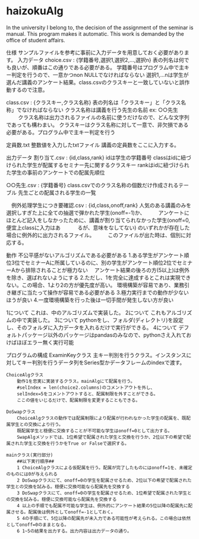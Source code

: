 # haizokuAlg
In the university I belong to, the decision of the assignment of the seminar is manual. This program makes it  automatic. This work is demanded by the office of student affairs.


仕様
サンプルファイルを参考に事前に入力データを用意しておく必要があります。
入力データ
  choice.csv : {学籍番号,選択1,選択2,...,選択n}
    表の列名は何でも良いが、順番はこの通りである必要がある。
    学籍番号はプログラム中で主キー判定を行うので、一意かつnon NULLでなければならない
    選択1,...nは学生が選んだ講義のアンケート結果。class.csvのクラスキーと一致していないと誤作動するので注意。
  
  class.csv : {クラスキー,クラス名称}
    表の列名は「クラスキー」と「クラス名称」でなければならない
    クラス名称は講義を行う先生の名前 ex: ○○先生
　　 クラス名称は出力されるファイルの名前に使うだけなので、どんな文字列であっても構わまい。
    クラスキーはクラス名称に対して一意で、非欠損である必要がある。プログラム中で主キー判定を行う

  定員数.txt
    整数値を入力したtxtファイル
    講義の定員数をここに入力する。

出力データ
  割り当て.csv : {id,class,rank}
    idは学生の学籍番号
    classはidに紐づけられた学生が配属するセミナー先に関するクラスキー
    rankはidに紐づけられた学生の事前のアンケートでの配属先順位

  ○○先生.csv : {学籍番号}
    class.csvでのクラス名称の個数だけ作成されるテーブル
    先生ごとの配属される学生の一覧

　例外処理学生につき要確認.csv : {id,class,onoff,rank}
    人気のある講義のみを選択しすぎた上に全ての抽選で弾かれた学生(onoff=-1)か、
　　 アンケートにほとんど記入をしなかったために、講義が割り当てられなかった学生(onoff=0,便宜上classに入力はあ
　　　るが、意味をなしてない)
    のいずれかが存在した場合に例外的に出力されるファイル。
　　 このファイルが出た時は、個別に対応する。


    
    
動作
  不公平感がないアルゴリズムである必要がある
    1.ある学生がアンケート順位3位でセミナーAに所属しているのに、別の学生がアンケート順位2位でセミナーAから排除されることが極力ない
　アンケート結果の後ろの方(5以上)は例外を除き、選ばれないようにする
    2.ただし、1を完全に達成するとこれは実現できない。この場合、1より2の方が優先度が高い。
  環境構築が容易であり、業務引き継ぎに当たって操作が容易である必要がある
    3.極力実行までの動作が少ないほうが良い
    4.一度環境構築を行った後は一切手間が発生しない方が良い
  
  1について
    これは、中のアルゴリズムで実装した。
  2について
    これもアルゴリズムの中で実装した。
  3について
    pythonをし、フォルダ(ディレクトリ)を設定し、そのフォルダに入力データを入れるだけで実行ができる。
  4について
    デフォルトパッケージ以外のパッケージはpandasのみなので、pythonさえ入れておけばほぼエラー無く実行可能
    
    
    
プログラムの構成
	ExaminKeyクラス
		主キー判別を行うクラス。インスタンスに対してキー判別を行うデータ列をSeries型かデータフレームのindexで渡す。

	ChoiceAlgクラス
		動作1を忠実に実装するクラス。mainAlgにて配属を行う。
		#selIndex = len(choice2.columns)のコメントアウトを外し、
		selIndex=5をコメントアウトすると、配属制限を外すことができる。
		ここの値をいじるだけで、配属制限を変更することもできる。

	DoSwapクラス
		ChoiceAlgクラスの動作では配属制限により配属が行われなかった学生の配属を、既配属学生との交換により行う。
		既配属学生と穏便に交換することが不可能な学生はonoff=0として出力する。
		SwapAlgメソッドでは、1位希望で配属された学生と交換を行うか、2位以下の希望で配属された学生と交換を行うかをTrue or Falseで選択する。

	mainクラス(実行部分)
		##以下実行順序##
		1 ChoiceAlgクラスによる仮配属を行う。配属が完了したものにはonoff=1を、未確定のものには0が与えられる
		2 DoSwapクラスにて、onoff=0の学生を配属させるため、2位以下の希望で配属された学生との交換を試みる。穏便に交換可能なら配属先を交換する
		3 DoSwapクラスにて、onoff=0の学生を配属させるため、1位希望で配属された学生との交換を試みる。穏便に交換可能なら配属先を交換する
		4 以上の手順でも配属不可能な学生は、例外的にアンケート結果の5位以降の配属先に配属させる。配属後は例外としてonoff=-1としておく。
		5 4の手順にて、5位以降の配属先が未入力である可能性が考えられる。この場合は依然としてonoff=0のままとなる。
		6 1~5の結果を出力する。出力内容は出力データの通り。

    
    

